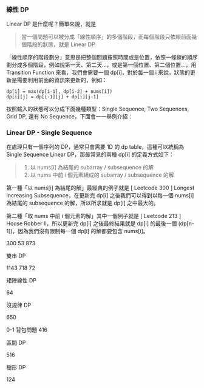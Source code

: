 

### 線性 DP

Linear DP 是什麼呢？簡單來說，就是

> 當一個問題可以被分成「線性順序」的多個階段，而每個階段只依賴前面幾個階段的狀態，就是 Linear DP

「線性順序的階段劃分」意思是把整個問題按照時間或是位置，依照一條線的順序劃分成多個階段，例如說第一天、第二天...，或是第一個位置、第二個位置...，用 Transition Function 來看，我們會需要一個 dp[i]，對於每一個 i 來說，狀態的更新是需要利用前面的資訊來更新的，例如：

```
dp[i] = max(dp[i-1], dp[i-2] + nums[i])
dp[i][j] = dp[i-1][j] + dp[i][j-1]
```

按照輸入的狀態可以分成下面幾種類型：Single Sequence, Two Sequences, Grid DP, 還有 No Sequence，下面會一一舉例介紹：

### Linear DP - Single Sequence

在處理只有一個序列的 DP，通常只會需要 1D 的 dp table，這種可以統稱為 Single Sequence Linear DP，那最常見的兩種 dp[i] 的定義方式如下：

> 1. 以 nums[i] 為結尾的 subarray / subsequence 的解
> 2. 以 nums 中前 i 個元素組成的 subarray / subsequence 的解

第一種「以 nums[i] 為結尾的解」最經典的例子就是 [ Leetcode 300 ] Longest Increasing Subsequence，在更新完 dp[i] 之後我們可以得到以每一個 nums[i] 為結尾的 subsequence 的解，所以所求就是 dp[i] 之中最大的。

第二種「取 nums 中前 i 個元素的解」其中一個例子就是 [ Leetcode 213 ] House Robber II，所以更新完 dp[i] 之後最終結果就是 dp[i] 的最後一個 (dp[n-1])，因為我們沒有限制每一個 dp[i] 的解都要包含 nums[i]。



300
53
873

雙串 DP

1143
718
72

矩陣線性 DP

64

沒規律 DP

650


0-1 背包問題
416

區間 DP

516

樹形 DP

124

